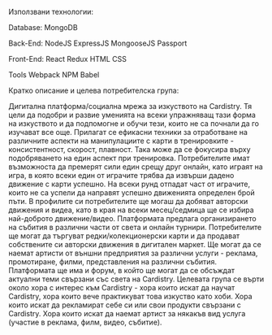 Използвани технологии:

Database:
MongoDB

Back-End:
NodeJS
ExpressJS
MongooseJS
Passport

Front-End:
React
Redux
HTML
CSS

Tools
Webpack
NPM
Babel

Кратко описание и целева потребителска група:

Дигитална платформа/социална мрежа за изкуството на Cardistry. Тя цели да подобри и развие уменията на всеки упражняващ тази форма на изкуството и да подпомогне и обучи тези, които не са почнали да го изучават все още. Прилагат се ефикасни техники за отработване на различните аспекти на манипулациите с карти в тренировките - консистентност, скорост, плавност. Така може да се фокусира върху подобряването на един аспект при тренировка. Потребителите имат възможноста да премерят сили един срещу друг онлайн, като играят на игра, в която всеки един от играчите трябва да извърши дадено движение с карти успешно.  На всеки рунд отпадат част от играчите, които не са успели да направят успешно движенията определен брой пъти. В профилите си потребителите ще могаш да добяват авторски движения и видеа, като в края на всеки месец/седмица ще се избира най-доброто движение/видео. Платформата предлага организирането на събития в различни части от света и онлайн турнири.  Потребителите ще могат да търгуват редки/колекционерски карти и да продават собствените си авторски движения в дигитален маркет. Ще могат да се наемат артисти от външни предприятия за различни услуги - реклама, промотиране, филми, представления на различни събития. Платформата ще има и форум, в който ще могат да се обсъждат актуални теми свързани със света на Cardistry. Целевата група се върти около хора с интерес към Cardistry -  хора които искат да научат Cardistry, хора които вече практикуват това изкуство като хоби. Хора които искат да рекламират себе си или свои продукти свързани с Cardistry. Хора които искат да наемат артист за някакъв вид услуга (участие в реклама, филм, видео, събитие).
